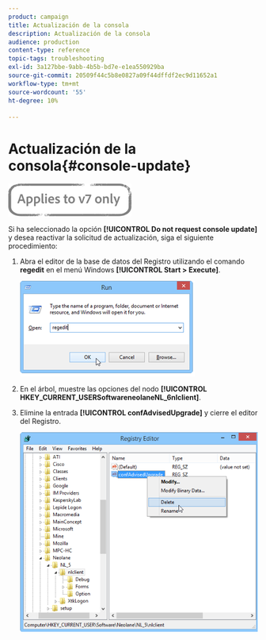 ```yaml
---
product: campaign
title: Actualización de la consola
description: Actualización de la consola
audience: production
content-type: reference
topic-tags: troubleshooting
exl-id: 3a127bbe-9abb-4b5b-bd7e-e1ea550929ba
source-git-commit: 20509f44c5b8e0827a09f44dffdf2ec9d11652a1
workflow-type: tm+mt
source-wordcount: '55'
ht-degree: 10%

---
```


# Actualización de la consola{#console-update}

![](../../assets/v7-only.svg)

Si ha seleccionado la opción **[!UICONTROL Do not request console update]** y desea reactivar la solicitud de actualización, siga el siguiente procedimiento:

1. Abra el editor de la base de datos del Registro utilizando el comando **regedit** en el menú Windows **[!UICONTROL Start > Execute]**.

   ![](assets/ncs_console_update_1.png)

1. En el árbol, muestre las opciones del nodo **[!UICONTROL HKEY_CURRENT_USERSoftwareneolaneNL_6nlclient]**.
1. Elimine la entrada **[!UICONTROL confAdvisedUpgrade]** y cierre el editor del Registro.

   ![](assets/ncs_console_update_2.png)
